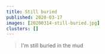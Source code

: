 ```yaml
---
title: Still buried
published: 2020-03-17
images: [20200314-still-buried.jpg]
clusters: []
---
```


> I'm still buried in the mud
